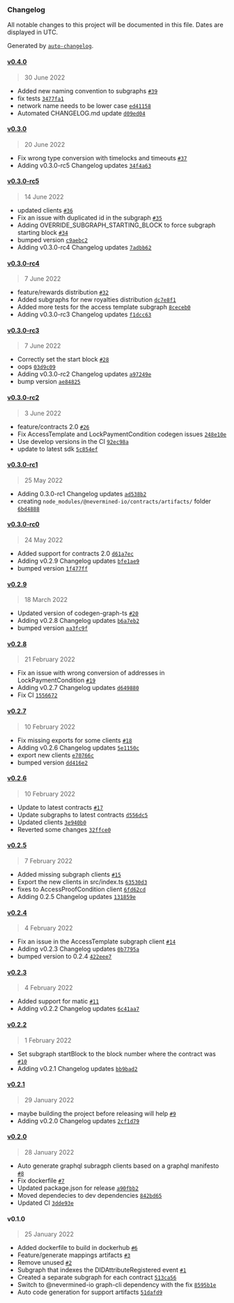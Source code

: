 ### Changelog

All notable changes to this project will be documented in this file. Dates are displayed in UTC.

Generated by [`auto-changelog`](https://github.com/CookPete/auto-changelog).

#### [v0.4.0](https://github.com/nevermined-io/subgraph/compare/v0.3.0...v0.4.0)

> 30 June 2022

- Added new naming convention to subgraphs [`#39`](https://github.com/nevermined-io/subgraph/pull/39)
- fix tests [`3477fa1`](https://github.com/nevermined-io/subgraph/commit/3477fa1f443ad69590eb4125e04ddda5505a2e12)
- network name needs to be lower case [`ed41158`](https://github.com/nevermined-io/subgraph/commit/ed411581a06dfcbc23e5d0044050e6b5e68786cf)
- Automated CHANGELOG.md update [`d09ed04`](https://github.com/nevermined-io/subgraph/commit/d09ed0458a555e3d6cfdf2d7c08c9e63b0c6d91d)

#### [v0.3.0](https://github.com/nevermined-io/subgraph/compare/v0.3.0-rc5...v0.3.0)

> 20 June 2022

- Fix wrong type conversion with timelocks and timeouts [`#37`](https://github.com/nevermined-io/subgraph/pull/37)
- Adding v0.3.0-rc5 Changelog updates [`34f4a63`](https://github.com/nevermined-io/subgraph/commit/34f4a63fe3cce2faf8cf84f9af136f57ced2f3fd)

#### [v0.3.0-rc5](https://github.com/nevermined-io/subgraph/compare/v0.3.0-rc4...v0.3.0-rc5)

> 14 June 2022

- updated clients [`#36`](https://github.com/nevermined-io/subgraph/pull/36)
- Fix an issue with duplicated id in the subgraph [`#35`](https://github.com/nevermined-io/subgraph/pull/35)
- Adding OVERRIDE_SUBGRAPH_STARTING_BLOCK to force subgraph starting block [`#34`](https://github.com/nevermined-io/subgraph/pull/34)
- bumped version [`c9aebc2`](https://github.com/nevermined-io/subgraph/commit/c9aebc2a860ab9d0cf48fbb55cfc36f45b761c9e)
- Adding v0.3.0-rc4 Changelog updates [`7adbb62`](https://github.com/nevermined-io/subgraph/commit/7adbb62c9d5e1ffd819c94d7d43aff90f1284caa)

#### [v0.3.0-rc4](https://github.com/nevermined-io/subgraph/compare/v0.3.0-rc3...v0.3.0-rc4)

> 7 June 2022

- feature/rewards distribution [`#32`](https://github.com/nevermined-io/subgraph/pull/32)
- Added subgraphs for new royalties distribution [`dc7e8f1`](https://github.com/nevermined-io/subgraph/commit/dc7e8f1e1ada1ead37ed7104883f4ac2ee4441e0)
- Added more tests for the access template subgraph [`8ceceb0`](https://github.com/nevermined-io/subgraph/commit/8ceceb0ef41c805a3f35eb719f4985c0138f3a13)
- Adding v0.3.0-rc3 Changelog updates [`f1dcc63`](https://github.com/nevermined-io/subgraph/commit/f1dcc63242deadff50403f17bfad4f23b560437f)

#### [v0.3.0-rc3](https://github.com/nevermined-io/subgraph/compare/v0.3.0-rc2...v0.3.0-rc3)

> 7 June 2022

- Correctly set the start block [`#28`](https://github.com/nevermined-io/subgraph/pull/28)
- oops [`03d9c09`](https://github.com/nevermined-io/subgraph/commit/03d9c099c1cc8148e47130e0f9a9c6db58b8bc3c)
- Adding v0.3.0-rc2 Changelog updates [`a97249e`](https://github.com/nevermined-io/subgraph/commit/a97249efd9c07181d2471a2ca2ce4319c51792f5)
- bump version [`ae84825`](https://github.com/nevermined-io/subgraph/commit/ae84825ed1672b410ee6b5f90dc185740e931bd1)

#### [v0.3.0-rc2](https://github.com/nevermined-io/subgraph/compare/v0.3.0-rc1...v0.3.0-rc2)

> 3 June 2022

- feature/contracts 2.0 [`#26`](https://github.com/nevermined-io/subgraph/pull/26)
- Fix AccessTemplate and LockPaymentCondition codegen issues [`248e10e`](https://github.com/nevermined-io/subgraph/commit/248e10eb5b29f6f070ffebc2478e3c65f9e2cc59)
- Use develop versions in the CI [`92ec98a`](https://github.com/nevermined-io/subgraph/commit/92ec98a3d3e7db33eb6660dc3ff367cb134d02d0)
- update to latest sdk [`5c854ef`](https://github.com/nevermined-io/subgraph/commit/5c854ef732ef608ef68f26f73c2063d2cbf785f3)

#### [v0.3.0-rc1](https://github.com/nevermined-io/subgraph/compare/v0.3.0-rc0...v0.3.0-rc1)

> 25 May 2022

- Adding 0.3.0-rc1 Changelog updates [`ad538b2`](https://github.com/nevermined-io/subgraph/commit/ad538b2724c3ce02e121d684037be4c03562925a)
- creating `node_modules/@nevermined-io/contracts/artifacts/` folder [`6bd4888`](https://github.com/nevermined-io/subgraph/commit/6bd48880b606e000d1cc10ea0212a31d7baa5615)

#### [v0.3.0-rc0](https://github.com/nevermined-io/subgraph/compare/v0.2.9...v0.3.0-rc0)

> 24 May 2022

- Added support for contracts 2.0 [`d61a7ec`](https://github.com/nevermined-io/subgraph/commit/d61a7ec48b365ba3097b7805449055dd442b0193)
- Adding v0.2.9 Changelog updates [`bfe1ae9`](https://github.com/nevermined-io/subgraph/commit/bfe1ae9655e30acc3aacb7d0f9ea7c1003f3bd11)
- bumped version [`1f477ff`](https://github.com/nevermined-io/subgraph/commit/1f477ffa83a697bdd88b4248534cd755e2189a45)

#### [v0.2.9](https://github.com/nevermined-io/subgraph/compare/v0.2.8...v0.2.9)

> 18 March 2022

- Updated version of codegen-graph-ts [`#20`](https://github.com/nevermined-io/subgraph/pull/20)
- Adding v0.2.8 Changelog updates [`b6a7eb2`](https://github.com/nevermined-io/subgraph/commit/b6a7eb2900c467a068fe7def298cecb4428f3dc4)
- bumped version [`aa3fc9f`](https://github.com/nevermined-io/subgraph/commit/aa3fc9f956a0986e17c47546723ff71e16abeddd)

#### [v0.2.8](https://github.com/nevermined-io/subgraph/compare/v0.2.7...v0.2.8)

> 21 February 2022

- Fix an issue with wrong conversion of addresses in LockPaymentCondition [`#19`](https://github.com/nevermined-io/subgraph/pull/19)
- Adding v0.2.7 Changelog updates [`d649880`](https://github.com/nevermined-io/subgraph/commit/d649880fed354c88008bcc976610c974566ab4cb)
- Fix CI [`1556672`](https://github.com/nevermined-io/subgraph/commit/1556672693b591282891bfc737da26bc277b9d5a)

#### [v0.2.7](https://github.com/nevermined-io/subgraph/compare/v0.2.6...v0.2.7)

> 10 February 2022

- Fix missing exports for some clients [`#18`](https://github.com/nevermined-io/subgraph/pull/18)
- Adding v0.2.6 Changelog updates [`5e1150c`](https://github.com/nevermined-io/subgraph/commit/5e1150ca71cb7d93f04256bea490dca0c30864b0)
- export new clients [`e70766c`](https://github.com/nevermined-io/subgraph/commit/e70766c2b4bf10a0dad2de6444c17e250d9c0b79)
- bumped version [`dd416e2`](https://github.com/nevermined-io/subgraph/commit/dd416e25dd7f3018c49f3ab503a35921df283d49)

#### [v0.2.6](https://github.com/nevermined-io/subgraph/compare/v0.2.5...v0.2.6)

> 10 February 2022

- Update to latest contracts [`#17`](https://github.com/nevermined-io/subgraph/pull/17)
- Update subgraphs to latest contracts [`d556dc5`](https://github.com/nevermined-io/subgraph/commit/d556dc527110c56dd2f3c432fbea80506956818b)
- Updated clients [`3e940b0`](https://github.com/nevermined-io/subgraph/commit/3e940b0b44c88635d9de0e2ebb320babc73a84f0)
- Reverted some changes [`32ffce0`](https://github.com/nevermined-io/subgraph/commit/32ffce0978da340148aa6e775fe2dd23024b1696)

#### [v0.2.5](https://github.com/nevermined-io/subgraph/compare/v0.2.4...v0.2.5)

> 7 February 2022

- Added missing subgraph clients [`#15`](https://github.com/nevermined-io/subgraph/pull/15)
- Export the new clients in src/index.ts [`63530d3`](https://github.com/nevermined-io/subgraph/commit/63530d3db63cfaea756b9fcdee5f510d8301be13)
- fixes to AccessProofCondition client [`6fd62cd`](https://github.com/nevermined-io/subgraph/commit/6fd62cd3369209bc9aa9bef1f3ef4d3daf7efeff)
- Adding 0.2.5 Changelog updates [`131859e`](https://github.com/nevermined-io/subgraph/commit/131859ec955006f50e12e0749bc09baa7e7d1e9d)

#### [v0.2.4](https://github.com/nevermined-io/subgraph/compare/v0.2.3...v0.2.4)

> 4 February 2022

- Fix an issue in the AccessTemplate subgraph client [`#14`](https://github.com/nevermined-io/subgraph/pull/14)
- Adding v0.2.3 Changelog updates [`0b7795a`](https://github.com/nevermined-io/subgraph/commit/0b7795a4bd4cb65f577e715418e64d9ce5b55617)
- bumped version to 0.2.4 [`422eee7`](https://github.com/nevermined-io/subgraph/commit/422eee76329be7515e61eacf57ec029be069008f)

#### [v0.2.3](https://github.com/nevermined-io/subgraph/compare/v0.2.2...v0.2.3)

> 4 February 2022

- Added support for matic [`#11`](https://github.com/nevermined-io/subgraph/pull/11)
- Adding v0.2.2 Changelog updates [`6c41aa7`](https://github.com/nevermined-io/subgraph/commit/6c41aa796d8c3359fb64ec4ea385cd594c105f34)

#### [v0.2.2](https://github.com/nevermined-io/subgraph/compare/v0.2.1...v0.2.2)

> 1 February 2022

- Set subgraph startBlock to the block number where the contract was [`#10`](https://github.com/nevermined-io/subgraph/pull/10)
- Adding v0.2.1 Changelog updates [`bb9bad2`](https://github.com/nevermined-io/subgraph/commit/bb9bad24bfffd840add23051e85c2b03dc6b3787)

#### [v0.2.1](https://github.com/nevermined-io/subgraph/compare/v0.2.0...v0.2.1)

> 29 January 2022

- maybe building the project before releasing will help [`#9`](https://github.com/nevermined-io/subgraph/pull/9)
- Adding v0.2.0 Changelog updates [`2cf1d79`](https://github.com/nevermined-io/subgraph/commit/2cf1d79d929c205ffc9793755bffd9ddcf3b9592)

#### [v0.2.0](https://github.com/nevermined-io/subgraph/compare/v0.1.0...v0.2.0)

> 28 January 2022

- Auto generate graphql subragph clients based on a graphql manifesto [`#8`](https://github.com/nevermined-io/subgraph/pull/8)
- Fix dockerfile [`#7`](https://github.com/nevermined-io/subgraph/pull/7)
- Updated package.json for release [`a90fbb2`](https://github.com/nevermined-io/subgraph/commit/a90fbb2ee8f0ae18d2de729f9f6b7cca6a4e8c27)
- Moved dependecies to dev dependencies [`842bd65`](https://github.com/nevermined-io/subgraph/commit/842bd65bd4852f1539bce868911bd86be0d8e8fc)
- Updated CI [`3dde93e`](https://github.com/nevermined-io/subgraph/commit/3dde93e880d89c95cf929252a236017725dee514)

#### v0.1.0

> 25 January 2022

- Added dockerfile to build in dockerhub [`#6`](https://github.com/nevermined-io/subgraph/pull/6)
- Feature/generate mappings artifacts [`#3`](https://github.com/nevermined-io/subgraph/pull/3)
- Remove unused [`#2`](https://github.com/nevermined-io/subgraph/pull/2)
- Subgraph that indexes the DIDAttributeRegistered event [`#1`](https://github.com/nevermined-io/subgraph/pull/1)
- Created a separate subgraph for each contract [`513ca56`](https://github.com/nevermined-io/subgraph/commit/513ca562c36100d3dc71074b00994c650f676c66)
- Switch to @nevermined-io graph-cli dependency with the fix [`8595b1e`](https://github.com/nevermined-io/subgraph/commit/8595b1e636785e2692c01f6ae9a187eabc5354df)
- Auto code generation for support artifacts [`51dafd9`](https://github.com/nevermined-io/subgraph/commit/51dafd942880b8cb42eec67511279f6963fa6275)

